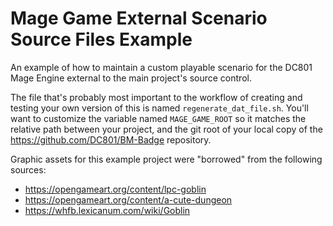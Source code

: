 # Mage Game External Scenario Source Files Example
An example of how to maintain a custom playable scenario for the DC801 Mage Engine external to the main project's source control.

The file that's probably most important to the workflow of creating and testing your own version of this is named `regenerate_dat_file.sh`. You'll want to customize the variable named `MAGE_GAME_ROOT` so it matches the relative path between your project, and the git root of your local copy of the https://github.com/DC801/BM-Badge repository.

Graphic assets for this example project were "borrowed" from the following sources:
- https://opengameart.org/content/lpc-goblin
- https://opengameart.org/content/a-cute-dungeon
- https://whfb.lexicanum.com/wiki/Goblin
